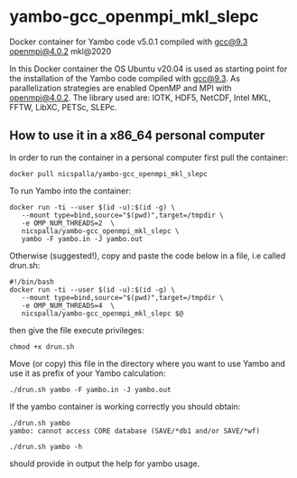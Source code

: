 # yambo-gcc_openmpi_mkl_slepc
Docker container for Yambo code v5.0.1 compiled with gcc@9.3 openmpi@4.0.2 mkl@2020

In this Docker container the OS Ubuntu v20.04 is used as starting point for the installation of the Yambo code compiled with gcc@9.3. 
As parallelization strategies are enabled OpenMP and MPI with openmpi@4.0.2.
The library used are: IOTK, HDF5, NetCDF, Intel MKL, FFTW, LibXC, PETSc, SLEPc.

## How to use it in a x86_64 personal computer

In order to run the container in a personal computer first pull the container:

```
docker pull nicspalla/yambo-gcc_openmpi_mkl_slepc
```

To run Yambo into the container:

```
docker run -ti --user $(id -u):$(id -g) \
   --mount type=bind,source="$(pwd)",target=/tmpdir \
   -e OMP_NUM_THREADS=2  \
   nicspalla/yambo-gcc_openmpi_mkl_slepc \
   yambo -F yambo.in -J yambo.out
```

Otherwise (suggested!), copy and paste the code below in a file, i.e called drun.sh:

```
#!/bin/bash 
docker run -ti --user $(id -u):$(id -g) \
   --mount type=bind,source="$(pwd)",target=/tmpdir \
   -e OMP_NUM_THREADS=4  \
   nicspalla/yambo-gcc_openmpi_mkl_slepc $@
```

then give the file execute privileges:

```
chmod +x drun.sh
```

Move (or copy) this file in the directory where you want to use Yambo and use it as prefix of your Yambo calculation:

```
./drun.sh yambo -F yambo.in -J yambo.out
```

If the yambo container is working correctly you should obtain:

```
./drun.sh yambo
yambo: cannot access CORE database (SAVE/*db1 and/or SAVE/*wf)
```

```
./drun.sh yambo -h
```

should provide in output the help for yambo usage.
